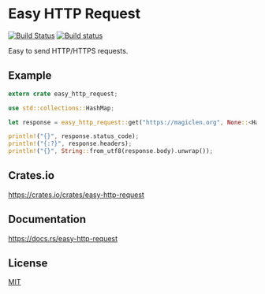 Easy HTTP Request
====================

[![Build Status](https://travis-ci.org/magiclen/easy-http-request.svg?branch=master)](https://travis-ci.org/magiclen/easy-http-request)
[![Build status](https://ci.appveyor.com/api/projects/status/3o434rc48i9g850d/branch/master?svg=true)](https://ci.appveyor.com/project/magiclen/easy-http-request/branch/master)

Easy to send HTTP/HTTPS requests.

## Example

```rust
extern crate easy_http_request;

use std::collections::HashMap;

let response = easy_http_request::get("https://magiclen.org", None::<HashMap<&'static str, &'static str>>, None::<HashMap<&'static str, &'static str>>).unwrap();

println!("{}", response.status_code);
println!("{:?}", response.headers);
println!("{}", String::from_utf8(response.body).unwrap());
```

## Crates.io

https://crates.io/crates/easy-http-request

## Documentation

https://docs.rs/easy-http-request

## License

[MIT](LICENSE)